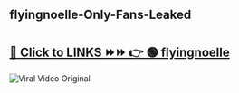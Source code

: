 
 ## flyingnoelle-Only-Fans-Leaked

# <h2><a href="https://clipsfans.com/flyingnoelle&ref=git">🔗 Click to LINKS ⏩⏩ 👉 🟢 flyingnoelle </a></h2>

<a href="https://clipsfans.com/flyingnoelle&ref=git" rel="nofollow" data-target="animated-image.originalLink"><img src="https://i.ibb.co.com/xMMVF88/686577567.gif" alt="Viral Video Original" style="max-width: 100%; display: inline-block;" data-target="animated-image.originalImage"></a>
